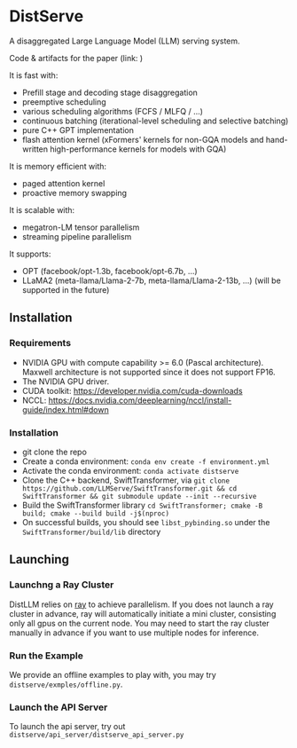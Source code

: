 # DistServe

A disaggregated Large Language Model (LLM) serving system.

Code & artifacts for the paper <TODO> (link: <TODO>)

It is fast with:
- Prefill stage and decoding stage disaggregation
- preemptive scheduling
- various scheduling algorithms (FCFS / MLFQ / ...)
- continuous batching (iterational-level scheduling and selective batching)
- pure C++ GPT implementation
- flash attention kernel (xFormers' kernels for non-GQA models and hand-written high-performance kernels for models with GQA)

It is memory efficient with:
- paged attention kernel
- proactive memory swapping

It is scalable with:
- megatron-LM tensor parallelism
- streaming pipeline parallelism

It supports:
- OPT (facebook/opt-1.3b, facebook/opt-6.7b, ...)
- LLaMA2 (meta-llama/Llama-2-7b, meta-llama/Llama-2-13b, ...) (will be supported in the future)

## Installation

### Requirements

- NVIDIA GPU with compute capability >= 6.0 (Pascal architecture). Maxwell architecture is not supported since it does not support FP16.
- The NVIDIA GPU driver.
- CUDA toolkit: https://developer.nvidia.com/cuda-downloads
- NCCL: https://docs.nvidia.com/deeplearning/nccl/install-guide/index.html#down

### Installation

- git clone the repo
- Create a conda environment: `conda env create -f environment.yml`
- Activate the conda environment: `conda activate distserve`
- Clone the C++ backend, SwiftTransformer, via `git clone https://github.com/LLMServe/SwiftTransformer.git && cd SwiftTransformer && git submodule update --init --recursive`
- Build the SwiftTransformer library `cd SwiftTransformer; cmake -B build; cmake --build build -j$(nproc)`
- On successful builds, you should see `libst_pybinding.so` under the `SwiftTransformer/build/lib` directory

## Launching

### Launchng a Ray Cluster

DistLLM relies on [ray](https://ray.io) to achieve parallelism. If you does not launch a ray cluster in advance, ray will automatically initiate a mini cluster, consisting only all gpus on the current node. You may need to start the ray cluster manually in advance if you want to use multiple nodes for inference.

### Run the Example

We provide an offline examples to play with, you may try `distserve/exmples/offline.py`.

### Launch the API Server

To launch the api server, try out `distserve/api_server/distserve_api_server.py`


